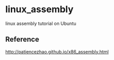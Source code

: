 linux_assembly
==============

linux assembly tutorial on Ubuntu

Reference
---------
http://patiencezhao.github.io/x86_assembly.html
